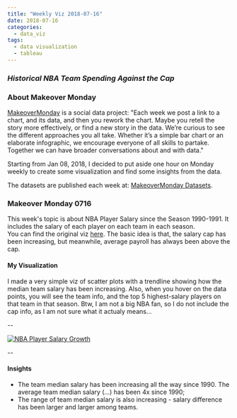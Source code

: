 ```yaml
---
title: "Weekly Viz 2018-07-16"
date: 2018-07-16
categories:
  - data_viz
tags:
  - data visualization
  - tableau
---
```


### *Historical NBA Team Spending Against the Cap*


### About Makeover Monday

[MakeoverMonday](http://www.makeovermonday.co.uk/) is a social data project:
"Each week we post a link to a chart, and its data, and then you rework the chart.
Maybe you retell the story more effectively, or find a new story in the data.
We’re curious to see the different approaches you all take. Whether it’s a simple bar chart or an elaborate infographic, we encourage everyone of all skills to partake.
Together we can have broader conversations about and with data."

Starting from Jan 08, 2018, I decided to put aside one hour on Monday weekly to create some visualization and find some insights from the data.

The datasets are published each week at: [MakeoverMonday Datasets](http://www.makeovermonday.co.uk/data/).


### Makeover Monday 0716

This week's topic is about NBA Player Salary since the Season 1990-1991. It includes the salary of each player on each team in each season.  
You can find the original viz [here](https://www.whatsthecap.com/nba/salary-cap/). The basic idea is that, the salary cap has been increasing, but meanwhile, average payroll has always been above the cap.   

#### My Visualization

I made a very simple viz of scatter plots with a trendline showing how the median team salary has been increasing. Also, when you hover on the data points, you will see the team info, and the top 5 highest-salary players on that team in that season. Btw, I am not a big NBA fan, so I do not include the cap info, as I am not sure what it actualy means...  

--  
<div class='tableauPlaceholder' id='viz1531796266340' style='position: relative'>
<noscript><a href='#'>
  <img alt='NBA Player Salary Growth ' src='https:&#47;&#47;public.tableau.com&#47;static&#47;images&#47;Ma&#47;MakeOverMonday0716&#47;NBAPlayerSalaryGrowth&#47;1_rss.png' style='border: none' />
</a></noscript>
<object class='tableauViz'  style='display:none;'>
  <param name='host_url' value='https%3A%2F%2Fpublic.tableau.com%2F' />
  <param name='embed_code_version' value='3' />
  <param name='site_root' value='' />
  <param name='name' value='MakeOverMonday0716&#47;NBAPlayerSalaryGrowth' />
  <param name='tabs' value='no' />
  <param name='toolbar' value='yes' />
  <param name='static_image' value='https:&#47;&#47;public.tableau.com&#47;static&#47;images&#47;Ma&#47;MakeOverMonday0716&#47;NBAPlayerSalaryGrowth&#47;1.png' />
  <param name='animate_transition' value='yes' />
  <param name='display_static_image' value='yes' />
  <param name='display_spinner' value='yes' />
  <param name='display_overlay' value='yes' />
  <param name='display_count' value='yes' />
  <param name='filter' value='publish=yes' />
</object></div>              
<script type='text/javascript'>    
  var divElement = document.getElementById('viz1531796266340');              
  var vizElement = divElement.getElementsByTagName('object')[0];           
  vizElement.style.width='800px';vizElement.style.height='627px';          
  var scriptElement = document.createElement('script');                   
  scriptElement.src = 'https://public.tableau.com/javascripts/api/viz_v1.js';   
  vizElement.parentNode.insertBefore(scriptElement, vizElement);              
</script>  

--  

#### Insights
* The team median salary has been increasing all the way since 1990. The average team median salary (...) has been 4x since 1990;    
* The range of team median salary is also increasing - salary difference has been larger and larger among teams.  

